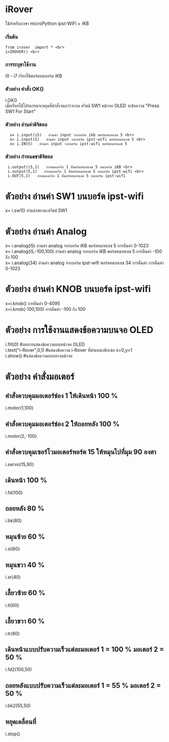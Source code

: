 # iRover
  ใช้สำหรับภาษา microPython ipst-WiFi + iKB <br>
  ### เริ่มต้น
  ```blocks
  from irover  import * <br>
  i=IROVER() <br>
  ```
### การระบุขาใช้งาน
i0 - i7 เรียกใช้พอร์ตบนบอร์ด iKB <br>
### ตัวอย่าง คำสั่ง OK() 
 i.OK() <br>
 เมื่อเรียกใช้โปรแกรมจะหยุดที่คำสั่งจนกว่าจะกด สวิตช์ SW1 หน้าจอ OLED จะข้อความ "Press SW1 For Start"
### ตัวอย่าง อ่านค่าดิจิตอล 
```blocks
  x= i.input(i5)   อ่านค่า input จากบอร์ด ikb พอร์ตหมายเลข 5 <br>
  x= i.input(5)   อ่านค่า input จากบอร์ด ipst-wifi พอร์ตหมายเลข 5 <br>
  x= i.IN(5)   อ่านค่า input จากบอร์ด ipst-wifi พอร์ตหมายเลข 5
 ```
 ### ตัวอย่าง กำหนดขาดิจิตอล 
 ```blocks
  i.output(i5,1)   กำหนดลอจิก 1 ที่พอร์ตหมายเลข 5 บนบอร์ด iKB <br>
  i.output(5,1)   กำหนดลอจิก 1 ที่พอร์ตหมายเลข 5 บนบอร์ด ipst-wifi <br>
  i.OUT(5,1)   กำหนดลอจิก 1 ที่พอร์ตหมายเลข 5 บนบอร์ด ipst-wifi
  ```
# ตัวอย่าง อ่านค่า SW1 บนบอร์ด ipst-wifi
 x= i.sw1()   อ่านค่าสถานะสวิตช์ SW1 
# ตัวอย่าง อ่านค่า Analog 
  x= i.analog(i5)   อ่านค่า analog จากบอร์ด iKB พอร์ตหมายเลข 5 การคืนค่า 0-1023 <br>
  x= i.analog(i5,-100,100)   อ่านค่า analog จากบอร์ด iKB พอร์ตหมายเลข 5 การคืนค่า -100 ถึง 100 <br>
  x= i.analog(34)   อ่านค่า analog จากบอร์ด ipst-wifi พอร์ตหมายเลข 34 การคืนค่า การคืนค่า 0-1023 <br>
# ตัวอย่าง อ่านค่า KNOB บนบอร์ด ipst-wifi
  x=i.knob()  การคืนค่า 0-4095 <br>
  x=i.knob(-100,100)  การคืนค่า -100 ถึง 100
# ตัวอย่าง การใช้งานแสดงข้อความบนจอ OLED
  i.fill(0)   #ลบการแสดงข้อความบนหน้าจอ OLED <br>
  i.text("i-Rover",0,1)  #แสดงข้อความ i-Rover ที่ตำแหน่งพิกเซล x=0,y=1 <br>
  i.show() #แสดงข้อความออกทางหน้าจอ
  
# ตัวอย่าง คำสั่งมอเตอร์
## คำสั่งควบคุมมอเตอร์ช่อง 1 ให้เดินหน้า 100 %
i.motor(1,100)  
## คำสั่งควบคุมมอเตอร์ช่อง 2 ให้ถอยหลัง 100 %
i.motor(2,-100)                                                    
## คำสั่งควบคุมเซอร์โวมอเตอร์พอร์ต 15 ให้หมุนไปที่มุม 90 องศา
i.servo(15,90) 	
## เดินหน้า 100 %
i.fd(100) 	 
## ถอยหลัง 80 %
i.bk(80) 	  
## หมุนซ้าย 60 %
i.sl(60)
## หมุนขวา 40 %
i.sr(40) 	    
## เลี้ยวซ้าย 60 %
i.tl(60) 	 
## เลี้ยวขวา 60 %
i.tr(60) 	   
## เดินหน้าแบบปรับความเร็วแต่ละมอเตอร์ 1 = 100 % มอเตอร์ 2 = 50 %
i.fd2(100,50) 
## ถอยหลังแบบปรับความเร็วแต่ละมอเตอร์ 1 =  55 % มอเตอร์ 2 = 50 %
i.bk2(55,50) 	  
## หยุดเคลื่อนที่
i.stop()	   
  
